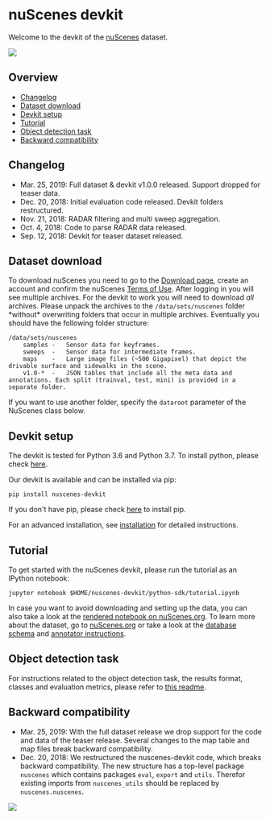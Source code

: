 # nuScenes devkit
Welcome to the devkit of the [nuScenes](https://www.nuscenes.org) dataset.
 
![](https://www.nuscenes.org/public/images/road.jpg)

## Overview
- [Changelog](#changelog)
- [Dataset download](#dataset-download)
- [Devkit setup](#devkit-setup)
- [Tutorial](#tutorial)
- [Object detection task](#object-detection-task)
- [Backward compatibility](#backward-compatibility)

## Changelog
- Mar. 25, 2019: Full dataset & devkit v1.0.0 released. Support dropped for teaser data.
- Dec. 20, 2018: Initial evaluation code released. Devkit folders restructured. 
- Nov. 21, 2018: RADAR filtering and multi sweep aggregation.
- Oct. 4, 2018: Code to parse RADAR data released.
- Sep. 12, 2018: Devkit for teaser dataset released.

## Dataset download
To download nuScenes you need to go to the [Download page](https://www.nuscenes.org/download), 
create an account and confirm the nuScenes [Terms of Use](https://www.nuscenes.org/terms-of-use).
After logging in you will see multiple archives. 
For the devkit to work you will need to download *all* archives.
Please unpack the archives to the `/data/sets/nuscenes` folder \*without\* overwriting folders that occur in multiple archives.
Eventually you should have the following folder structure:
```
/data/sets/nuscenes
    samples	-	Sensor data for keyframes.
    sweeps	-	Sensor data for intermediate frames.
    maps	-	Large image files (~500 Gigapixel) that depict the drivable surface and sidewalks in the scene.
    v1.0-*	-	JSON tables that include all the meta data and annotations. Each split (trainval, test, mini) is provided in a separate folder.
```
If you want to use another folder, specify the `dataroot` parameter of the NuScenes class below.

## Devkit setup
The devkit is tested for Python 3.6 and Python 3.7. To install python, please check [here](https://github.com/nutonomy/nuscenes-devkit/blob/master/installation.md#install-python).

Our devkit is available and can be installed via pip:
```
pip install nuscenes-devkit
```
If you don't have pip, please check [here](https://pip.pypa.io/en/stable/installing/) to install pip.

For an advanced installation, see [installation](https://github.com/nutonomy/nuscenes-devkit/blob/master/setup/installation.md) for detailed instructions.

## Tutorial
To get started with the nuScenes devkit, please run the tutorial as an IPython notebook:
```
jupyter notebook $HOME/nuscenes-devkit/python-sdk/tutorial.ipynb
```
In case you want to avoid downloading and setting up the data, you can also take a look at the [rendered notebook on nuScenes.org](https://www.nuscenes.org/tutorial).
To learn more about the dataset, go to [nuScenes.org](https://www.nuscenes.org) or take a look at the [database schema](https://github.com/nutonomy/nuscenes-devkit/blob/master/schema.md) and [annotator instructions](https://github.com/nutonomy/nuscenes-devkit/blob/master/instructions.md).

## Object detection task
For instructions related to the object detection task, the results format, classes and evaluation metrics, please refer to [this readme](https://github.com/nutonomy/nuscenes-devkit/blob/master/python-sdk/nuscenes/eval/detection/README.md).

## Backward compatibility
- Mar. 25, 2019: With the full dataset release we drop support for the code and data of the teaser release. Several changes to the map table and map files break backward compatibility.
- Dec. 20, 2018: We restructured the nuscenes-devkit code, which breaks backward compatibility.
  The new structure has a top-level package `nuscenes` which contains packages `eval`, `export` and `utils`.
  Therefor existing imports from `nuscenes_utils` should be replaced by `nuscenes.nuscenes`.


![](https://www.nuscenes.org/public/images/nuscenes-example.png)

